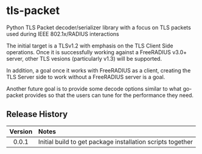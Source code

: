 # tls-packet
Python TLS Packet decoder/serializer library with a focus on TLS packets used during 
IEEE 802.1x/RADIUS interactions

The initial target is a TLSv1.2 with emphasis on the TLS Client Side operations.  Once it
is successfully working against a FreeRADIUS v3.0+ server, other TLS vesions (particularly v1.3)
will be supported.

In addition, a goal once it works with FreeRADIUS as a client, creating the TLS Server side to work
without a FreeRADIUS server is a goal.

Another future goal is to provide some decode options similar to what go-packet provides so that
the users can tune for the performance they need.

## Release History

| Version | Notes                                                      |
|:-------:|:-----------------------------------------------------------|
|  0.0.1  | Initial build to get package installation scripts together |
